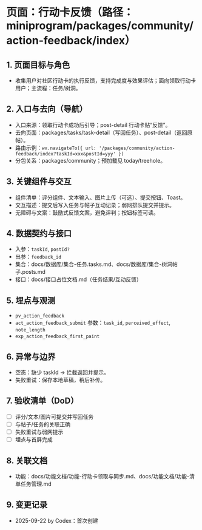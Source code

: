 # 页面：行动卡反馈（路径：miniprogram/packages/community/action-feedback/index）

## 1. 页面目标与角色
- 收集用户对社区行动卡的执行反馈，支持完成度与效果评估；面向领取行动卡用户；主流程：任务/树洞。

## 2. 入口与去向（导航）
- 入口来源：领取行动卡成功后引导；post-detail 行动卡贴“反馈”。
- 去向页面：packages/tasks/task-detail（写回任务）、post-detail（返回原帖）。
- 路由示例：`wx.navigateTo({ url: '/packages/community/action-feedback/index?taskId=xxx&postId=yyy' })`
- 分包关系：packages/community；预加载见 today/treehole。

## 3. 关键组件与交互
- 组件清单：评分组件、文本输入、图片上传（可选）、提交按钮、Toast。
- 交互描述：提交后写入任务与帖子互动记录；弱网排队提交并提示。
- 无障碍与文案：鼓励式反馈文案，避免评判；按钮标签可读。

## 4. 数据契约与接口
- 入参：`taskId`, `postId?`
- 出参：`feedback_id`
- 集合：docs/数据库/集合-任务.tasks.md、docs/数据库/集合-树洞帖子.posts.md
- 接口：docs/接口占位文档.md（任务结果/互动反馈）

## 5. 埋点与观测
- `pv_action_feedback`
- `act_action_feedback_submit` 参数：`task_id`, `perceived_effect`, `note_length`
- `exp_action_feedback_first_paint`

## 6. 异常与边界
- 空态：缺少 taskId → 拦截返回并提示。
- 失败重试：保存本地草稿，稍后补传。

## 7. 验收清单（DoD）
- [ ] 评分/文本/图片可提交并写回任务
- [ ] 与帖子/任务的关联正确
- [ ] 失败重试与弱网提示
- [ ] 埋点与首屏完成

## 8. 关联文档
- 功能：docs/功能文档/功能-行动卡领取与同步.md、docs/功能文档/功能-清单任务管理.md

## 9. 变更记录
- 2025-09-22 by Codex：首次创建

